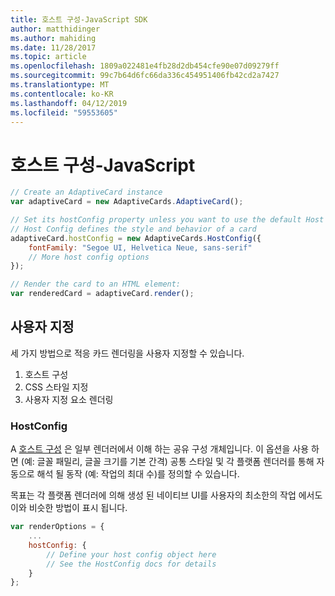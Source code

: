 ```yaml
---
title: 호스트 구성-JavaScript SDK
author: matthidinger
ms.author: mahiding
ms.date: 11/28/2017
ms.topic: article
ms.openlocfilehash: 1809a022481e4fb28d2db454cfe90e07d09279ff
ms.sourcegitcommit: 99c7b64d6fc66da336c454951406fb42cd2a7427
ms.translationtype: MT
ms.contentlocale: ko-KR
ms.lasthandoff: 04/12/2019
ms.locfileid: "59553605"
---
```

# <a name="host-config---javascript"></a>호스트 구성-JavaScript

```js
// Create an AdaptiveCard instance
var adaptiveCard = new AdaptiveCards.AdaptiveCard();

// Set its hostConfig property unless you want to use the default Host Config
// Host Config defines the style and behavior of a card
adaptiveCard.hostConfig = new AdaptiveCards.HostConfig({
    fontFamily: "Segoe UI, Helvetica Neue, sans-serif"
    // More host config options
});

// Render the card to an HTML element:
var renderedCard = adaptiveCard.render();
```

## <a name="customization"></a>사용자 지정

세 가지 방법으로 적응 카드 렌더링을 사용자 지정할 수 있습니다. 
1. 호스트 구성
2. CSS 스타일 지정
3. 사용자 지정 요소 렌더링

### <a name="hostconfig"></a>HostConfig 

A [호스트 구성](../../../rendering-cards/host-config.md) 은 일부 렌더러에서 이해 하는 공유 구성 개체입니다. 이 옵션을 사용 하면 (예: 글꼴 패밀리, 글꼴 크기를 기본 간격) 공통 스타일 및 각 플랫폼 렌더러를 통해 자동으로 해석 될 동작 (예: 작업의 최대 수)를 정의할 수 있습니다. 

목표는 각 플랫폼 렌더러에 의해 생성 된 네이티브 UI를 사용자의 최소한의 작업 에서도 이와 비슷한 방법이 표시 됩니다.

```javascript
var renderOptions = {
    ...
    hostConfig: {
        // Define your host config object here
        // See the HostConfig docs for details
    }
};
```